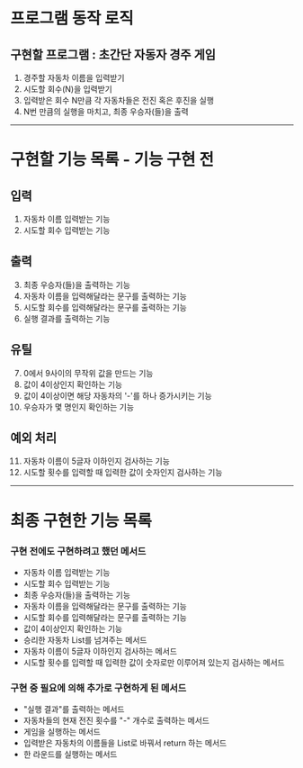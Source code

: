 # 프로그램 동작 로직
## 구현할 프로그램 : 초간단 자동자 경주 게임
1. 경주할 자동차 이름을 입력받기
2. 시도할 회수(N)을 입력받기
3. 입력받은 회수 N만큼 각 자동차들은 전진 혹은 후진을 실행 
4. N번 만큼의 실행을 마치고, 최종 우승자(들)을 출력

---

# 구현할 기능 목록 - 기능 구현 전

## 입력
1. 자동차 이름 입력받는 기능
2. 시도할 회수 입력받는 기능

## 출력
3. 최종 우승자(들)을 출력하는 기능
4. 자동차 이름을 입력해달라는 문구를 출력하는 기능
5. 시도할 회수를 입력해달라는 문구를 출력하는 기능
6. 실행 결과를 출력하는 기능

## 유틸
7. 0에서 9사이의 무작위 값을 만드는 기능
8. 값이 4이상인지 확인하는 기능
9. 값이 4이상이면 해당 자동차의 '-'를 하나 증가시키는 기능
10. 우승자가 몇 명인지 확인하는 기능

## 예외 처리
11. 자동차 이름이 5글자 이하인지 검사하는 기능
12. 시도할 횟수를 입력할 때 입력한 값이 숫자인지 검사하는 기능

---

# 최종 구현한 기능 목록
### 구현 전에도 구현하려고 했던 메서드
- 자동차 이름 입력받는 기능
- 시도할 회수 입력받는 기능
- 최종 우승자(들)을 출력하는 기능
- 자동차 이름을 입력해달라는 문구를 출력하는 기능
- 시도할 회수를 입력해달라는 문구를 출력하는 기능
- 값이 4이상인지 확인하는 기능
- 승리한 자동차 List를 넘겨주는 메서드
- 자동차 이름이 5글자 이하인지 검사하는 메서드
- 시도할 횟수를 입력할 때 입력한 값이 숫자로만 이루어져 있는지 검사하는 메서드


### 구현 중 필요에 의해 추가로 구현하게 된 메서드
- "실행 결과"를 출력하는 메서드
- 자동차들의 현재 전진 횟수를 "-" 개수로 출력하는 메서드
- 게임을 실행하는 메서드
- 입력받은 자동차의 이름들을 List<Car>로 바꿔서 return 하는 메서드
- 한 라운드를 실행하는 메서드
